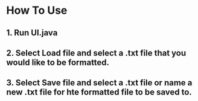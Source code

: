 # How To Use

## 1. Run UI.java
## 2. Select Load file and select a .txt file that you would like to be formatted.
## 3. Select Save file and select a .txt file or name a new .txt file for hte formatted file to be saved to.
